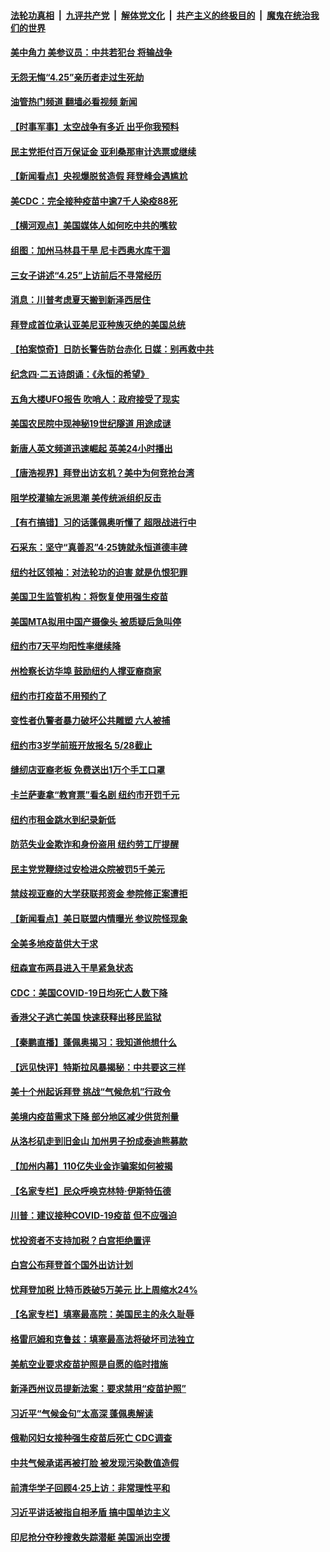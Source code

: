 ####  [法轮功真相](../../../../basic/blob/master/README.md?t=04251531) &nbsp;|&nbsp; [九评共产党](../../../../9ping.md/blob/master/README.md?t=04251531) &nbsp;|&nbsp; [解体党文化](../../../../jtdwh.md/blob/master/README.md?t=04251531)  &nbsp;|&nbsp; [共产主义的终极目的](../../../../gczydzjmd.md/blob/master/README.md?t=04251531) &nbsp;|&nbsp; [魔鬼在统治我们的世界](../../../../mgztzwmdsj.md/blob/master/README.md?t=04251531) 

#### [美中角力 美参议员：中共若犯台 将输战争](../pages/nsc412/n12902801.md?t=04251531) 

#### [无怨无悔“4.25”亲历者走过生死劫](../pages/nsc412/n12903131.md?t=04251531) 

#### [油管热门频道 翻墙必看视频 新闻](http://159.65.108.143:81/youtube.html)

#### [【时事军事】太空战争有多近 出乎你我预料](../pages/nsc412/n12901728.md?t=04251531) 

#### [民主党拒付百万保证金 亚利桑那审计选票或继续](../pages/nsc412/n12903194.md?t=04251531) 

#### [【新闻看点】央视爆脱贫造假 拜登峰会遇尴尬](../pages/nsc412/n12903139.md?t=04251531) 

#### [美CDC：完全接种疫苗中逾7千人染疫88死](../pages/nsc412/n12903135.md?t=04251531) 

#### [【横河观点】美国媒体人如何吃中共的嘴软](../pages/nsc412/n12903156.md?t=04251531) 

#### [组图：加州马林县干旱 尼卡西奥水库干涸](../pages/nsc412/n12902180.md?t=04251531) 

#### [三女子讲述“4.25”上访前后不寻常经历](../pages/nsc412/n12888540.md?t=04251531) 

#### [消息：川普考虑夏天搬到新泽西居住](../pages/nsc412/n12902749.md?t=04251531) 

#### [拜登成首位承认亚美尼亚种族灭绝的美国总统](../pages/nsc412/n12902905.md?t=04251531) 

#### [【拍案惊奇】日防长警告防台赤化 日媒：别再救中共](../pages/nsc412/n12902456.md?t=04251531) 

#### [纪念四‧二五诗朗诵：《永恒的希望》](../pages/nsc412/n12902785.md?t=04251531) 

#### [五角大楼UFO报告 吹哨人：政府接受了现实](../pages/nsc412/n12902746.md?t=04251531) 

#### [美国农民院中现神秘19世纪隧道 用途成谜](../pages/nsc412/n12902586.md?t=04251531) 

#### [新唐人英文频道迅速崛起 英美24小时播出](../pages/nsc412/n12899026.md?t=04251531) 

#### [【唐浩视界】拜登出访玄机？美中为何竞抢台湾](../pages/nsc412/n12902436.md?t=04251531) 

#### [阻学校灌输左派思潮 美传统派组织反击](../pages/nsc412/n12901936.md?t=04251531) 

#### [【有冇搞错】习的话蓬佩奥听懂了 超限战进行中](../pages/nsc412/n12901484.md?t=04251531) 

#### [石采东：坚守“真善忍”4·25铸就永恒道德丰碑](../pages/nsc412/n12901884.md?t=04251531) 

#### [纽约社区领袖：对法轮功的迫害 就是仇恨犯罪](../pages/nsc412/n12901973.md?t=04251531) 

#### [美国卫生监管机构：将恢复使用强生疫苗](../pages/nsc412/n12902155.md?t=04251531) 

#### [美国MTA拟用中国产摄像头 被质疑后急叫停](../pages/nsc412/n12901979.md?t=04251531) 

#### [纽约市7天平均阳性率继续降](../pages/nsc412/n12901970.md?t=04251531) 

#### [州检察长访华埠 鼓励纽约人撑亚裔商家](../pages/nsc412/n12901933.md?t=04251531) 

#### [纽约市打疫苗不用预约了](../pages/nsc412/n12901930.md?t=04251531) 

#### [变性者仇警者暴力破坏公共雕塑 六人被捕](../pages/nsc412/n12901939.md?t=04251531) 

#### [纽约市3岁学前班开放报名  5/28截止](../pages/nsc412/n12901942.md?t=04251531) 

#### [缝纫店亚裔老板  免费送出1万个手工口罩](../pages/nsc412/n12901944.md?t=04251531) 

#### [卡兰萨妻拿“教育票”看名剧 纽约市开罚千元](../pages/nsc412/n12901976.md?t=04251531) 

#### [纽约市租金跳水到纪录新低](../pages/nsc412/n12901968.md?t=04251531) 

#### [防范失业金欺诈和身份盗用 纽约劳工厅提醒](../pages/nsc412/n12901965.md?t=04251531) 

#### [民主党党鞭绕过安检进众院被罚5千美元](../pages/nsc412/n12901830.md?t=04251531) 

#### [禁歧视亚裔的大学获联邦资金 参院修正案遭拒](../pages/nsc412/n12901838.md?t=04251531) 

#### [【新闻看点】美日联盟内情曝光 参议院怪现象](../pages/nsc412/n12901170.md?t=04251531) 

#### [全美多地疫苗供大于求](../pages/nsc412/n12901698.md?t=04251531) 

#### [纽森宣布两县进入干旱紧急状态](../pages/nsc412/n12901669.md?t=04251531) 

#### [CDC：美国COVID-19日均死亡人数下降](../pages/nsc412/n12901622.md?t=04251531) 

#### [香港父子逃亡美国 快速获释出移民监狱](../pages/nsc412/n12901607.md?t=04251531) 

#### [【秦鹏直播】蓬佩奥揭习：我知道他想什么](../pages/nsc412/n12901540.md?t=04251531) 

#### [【远见快评】特斯拉风暴揭秘：中共要这三样](../pages/nsc412/n12901519.md?t=04251531) 

#### [美十个州起诉拜登 挑战“气候危机”行政令](../pages/nsc412/n12901504.md?t=04251531) 

#### [美境内疫苗需求下降 部分地区减少供货剂量](../pages/nsc412/n12901166.md?t=04251531) 

#### [从洛杉矶走到旧金山 加州男子扮成泰迪熊募款](../pages/nsc412/n12901355.md?t=04251531) 

#### [【加州内幕】110亿失业金诈骗案如何被揭](../pages/nsc412/n12901323.md?t=04251531) 

#### [【名家专栏】民众呼唤克林特‧伊斯特伍德](../pages/nsc412/n12900659.md?t=04251531) 

#### [川普：建议接种COVID-19疫苗 但不应强迫](../pages/nsc412/n12901130.md?t=04251531) 

#### [忧投资者不支持加税？白宫拒绝置评](../pages/nsc412/n12901222.md?t=04251531) 

#### [白宫公布拜登首个国外出访计划](../pages/nsc412/n12901227.md?t=04251531) 

#### [忧拜登加税 比特币跌破5万美元 比上周缩水24%](../pages/nsc412/n12901205.md?t=04251531) 

#### [【名家专栏】填塞最高院：美国民主的永久耻辱](../pages/nsc412/n12900598.md?t=04251531) 

#### [格雷厄姆和克鲁兹：填塞最高法将破坏司法独立](../pages/nsc412/n12901097.md?t=04251531) 

#### [美航空业要求疫苗护照是自愿的临时措施](../pages/nsc412/n12901041.md?t=04251531) 

#### [新泽西州议员提新法案：要求禁用“疫苗护照”](../pages/nsc412/n12899080.md?t=04251531) 

#### [习近平“气候金句”太高深 蓬佩奥解读](../pages/nsc412/n12900990.md?t=04251531) 

#### [俄勒冈妇女接种强生疫苗后死亡 CDC调查](../pages/nsc412/n12900959.md?t=04251531) 

#### [中共气候承诺再被打脸 被发现污染数值造假](../pages/nsc412/n12900385.md?t=04251531) 

#### [前清华学子回顾4·25上访：非常理性平和](../pages/nsc412/n12899661.md?t=04251531) 

#### [习近平讲话被指自相矛盾 搞中国单边主义](../pages/nsc412/n12900904.md?t=04251531) 

#### [印尼抢分夺秒搜救失踪潜艇 美国派出空援](../pages/nsc412/n12900758.md?t=04251531) 

<img src='http://gfw-breaker.win/goodnews/indexes/nsc412.md' width='0px' height='0px'/>
